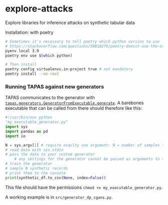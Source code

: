 # explore-attacks
Explore libraries for inference attacks on synthetic tabular data

Installation: with poetry

```bash
# Sometimes it's necessary to tell poetry which python version to use
# https://stackoverflow.com/questions/59810276/poetry-doesnt-use-the-correct-version-of-python
pyenv local 3.9 
poetry env use $(which python) 

# Then install
poetry config virtualenvs.in-project true # not mandatory
poetry install --no-root
```

### Running TAPAS against new generators 

TAPAS communicates to the generator with [`tapas.generators.GeneratorFromExecutable.generate`](https://github.com/alan-turing-institute/privacy-sdg-toolbox/blob/main/tapas/generators/generator.py). A barebones executable that can be called from there should therefore like this:
```python
#!/usr/bin/env python
"my_executable_generator.py"
import sys
import pandas as pd 
import io 

N = sys.argv[1] # require exaclty one argument: N = number of samples to generate
# read data with sys.stdin 
# pass the data to your custom generator
    # any settings for the generator cannot be passed as arguments to this file!
# train the generator
# sample N synthetic records
# print them to the console
print(synthetic_df.to_csv(None, index=False))

```

This file should have the permissions `chmod +x my_executable_generator.py`. 

A working example is in `src/generator_dp_cgans.py`.